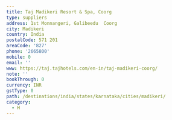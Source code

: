 ```yaml
---
title: Taj Madikeri Resort & Spa, Coorg
type: suppliers
address: 1st Monnangeri, Galibeedu  Coorg
city: Madikeri
country: India
postalCode: 571 201
areaCode: '827'
phone: '2665800'
mobile: 0
email: ''
www: https://taj.tajhotels.com/en-in/taj-madikeri-coorg/
note: ''
bookThrough: 0
currency: INR
gstType: 0
path: /destinations/india/states/karnataka/cities/madikeri/
category:
  - H
---
```


